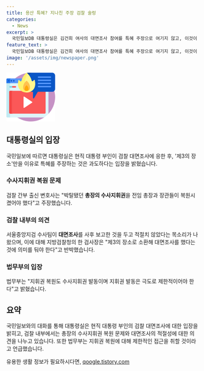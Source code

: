 ```yaml
---
title: 용산 특혜? 지나친 주장 검찰 술렁
categories:
  - News
excerpt: >
  국민일보DB 대통령실은 김건희 여사의 대면조사 참여를 특혜 주장으로 여기지 않고, 이것이 검찰 내부 문제라고 주장한다. 이에 대통령실은 이러한 사안에 개입하려 하지 않는 입장을 밝혔다. 하지만 검찰에서는 사후 보고된 대면조사에 대한 비판이 제기되고 있으며, 수차례 갈등으로 끌어진 도이치모터스 주가조작 사건과 관련된 수사지휘권 복원 문제도 논의되고 있다.
feature_text: >
  국민일보DB 대통령실은 김건희 여사의 대면조사 참여를 특혜 주장으로 여기지 않고, 이것이 검찰 내부 문제라고 주장한다. 이에 대통령실은 이러한 사안에 개입하려 하지 않는 입장을 밝혔다. 하지만 검찰에서는 사후 보고된 대면조사에 대한 비판이 제기되고 있으며, 수차례 갈등으로 끌어진 도이치모터스 주가조작 사건과 관련된 수사지휘권 복원 문제도 논의되고 있다.
image: '/assets/img/newspaper.png'
---
```


<p><img src="/assets/img/news.png" alt="rentncar 속보" /></p>

<h2 data-ke-size="size26">대통령실의 입장</h2>

<p data-ke-size="size16">국민일보에 따르면 대통령실은 현직 대통령 부인이 검찰 대면조사에 응한 후, '제3의 장소'만을 이유로 특혜를 주장하는 것은 과도하다는 입장을 밝혔습니다.</p>

<h3>수사지휘권 복원 문제</h3>

<p data-ke-size="size16">검찰 간부 출신 변호사는 "박탈됐던 <b>총장의 수사지휘권</b>을 전임 총장과 장관들이 복원시켰어야 했다"고 주장했습니다.</p>

<h3>검찰 내부의 의견</h3>

<p data-ke-size="size16">서울중앙지검 수사팀이 <b>대면조사</b>를 사후 보고한 것을 두고 적절치 않았다는 목소리가 나왔으며, 이에 대해 지방검찰청의 한 검사장은 "제3의 장소로 소환해 대면조사를 했다는 것에 의미를 둬야 한다"고 반박했습니다.</p>

<h3>법무부의 입장</h3>

<p data-ke-size="size16">법무부는 "지휘권 복원도 수사지휘권 발동이며 지휘권 발동은 극도로 제한적이어야 한다"고 밝혔습니다.</p>

<h2 data-ke-size="size26">요약</h2>

<p data-ke-size="size16">국민일보와의 대화를 통해 대통령실은 현직 대통령 부인의 검찰 대면조사에 대한 입장을 밝히고, 검찰 내부에서는 총장의 수사지휘권 복원 문제와 대면조사의 적절성에 대한 의견을 나누고 있습니다. 또한 법무부는 지휘권 복원에 대해 제한적인 접근을 취할 것이라고 언급했습니다.</p>
유용한 생활 정보가 필요하시다면, <a href="https://qoogle.tistory.com" rel="dofollow">qoogle.tistory.com</a>


